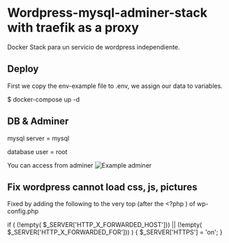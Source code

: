# Wordpress-mysql-adminer-stack with traefik as a proxy
Docker Stack para un servicio de wordpress independiente.

Deploy
------
First we copy the env-example file to .env, we assign our data to variables.

$ docker-compose up -d

DB & Adminer
------------
mysql server = mysql

database user = root 

You can access from adminer
![Example adminer](https://i.imgur.com/p6YnOnV.png)

Fix wordpress cannot load css, js, pictures
--------------------------------------------

Fixed by adding the following to the very top (after the <?php ) of wp-config.php

if ( (!empty( $_SERVER['HTTP_X_FORWARDED_HOST'])) || (!empty( $_SERVER['HTTP_X_FORWARDED_FOR'])) ) { $_SERVER['HTTPS'] = 'on'; }
